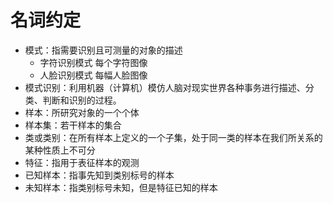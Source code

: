 # 名词约定
* 模式：指需要识别且可测量的对象的描述
	* 字符识别模式    每个字符图像
	* 人脸识别模式    每幅人脸图像
* 模式识别：利用机器（计算机）模仿人脑对现实世界各种事务进行描述、分类、判断和识别的过程。
* 样本：所研究对象的一个个体
* 样本集：若干样本的集合
* 类或类别：在所有样本上定义的一个子集，处于同一类的样本在我们所关系的某种性质上不可分
* 特征：指用于表征样本的观测
* 已知样本：指事先知到类别标号的样本
* 未知样本：指类别标号未知，但是特征已知的样本